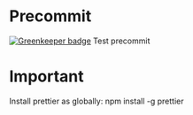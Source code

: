 # Precommit

[![Greenkeeper badge](https://badges.greenkeeper.io/AlexeyKorkoza/Precommit.svg)](https://greenkeeper.io/)
Test precommit

# Important

Install prettier as globally:
npm install -g prettier
